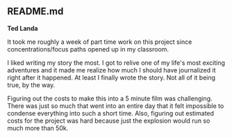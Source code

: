 ## README.md

__Ted Landa__

It took me roughly a week of part time work on this project since concentrations/focus paths opened up in my classroom.

I liked writing my story the most. I got to relive one of my life's most exciting adventures and it made me realize how much I should have journalized it right after it happened. At least I finally wrote the story. Not all of it being true, by the way.

Figuring out the costs to make this into a 5 minute film was challenging. There was just so much that went into an entire day that it felt impossible to condense everything into such a short time. Also, figuring out estimated costs for the project was hard because just the explosion would run so much more than 50k. 
